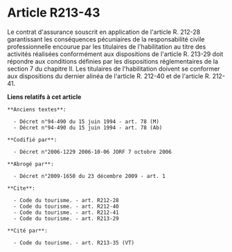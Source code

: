# Article R213-43

Le contrat d'assurance souscrit en application de l'article R. 212-28 garantissant les conséquences pécuniaires de la
responsabilité civile professionnelle encourue par les titulaires de l'habilitation au titre des activités réalisées
conformément aux dispositions de l'article R. 213-29 doit répondre aux conditions définies par les dispositions
réglementaires de la section 7 du chapitre II. Les titulaires de l'habilitation doivent se conformer aux dispositions du
dernier alinéa de l'article R. 212-40 et de l'article R. 212-41.

**Liens relatifs à cet article**

	**Anciens textes**:

	  - Décret n°94-490 du 15 juin 1994 - art. 78 (M)
	  - Décret n°94-490 du 15 juin 1994 - art. 78 (Ab)

	**Codifié par**:

	  - Décret n°2006-1229 2006-10-06 JORF 7 octobre 2006

	**Abrogé par**:

	  - Décret n°2009-1650 du 23 décembre 2009 - art. 1

	**Cite**:

	  - Code du tourisme. - art. R212-28
	  - Code du tourisme. - art. R212-40
	  - Code du tourisme. - art. R212-41
	  - Code du tourisme. - art. R213-29

	**Cité par**:

	  - Code du tourisme. - art. R213-35 (VT)
